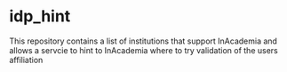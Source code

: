 # idp_hint
This repository contains a list of institutions that support InAcademia and allows a servcie to hint to InAcademia where to try validation of the users affiliation
